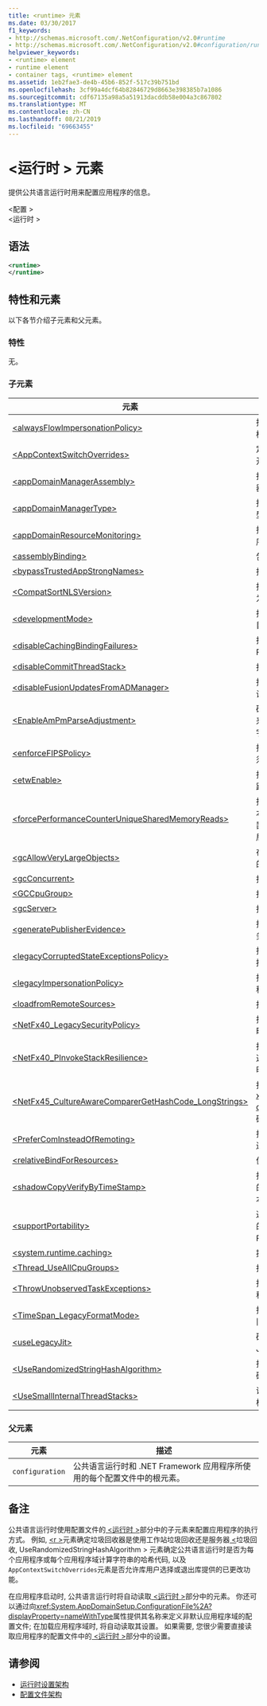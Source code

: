 ```yaml
---
title: <runtime> 元素
ms.date: 03/30/2017
f1_keywords:
- http://schemas.microsoft.com/.NetConfiguration/v2.0#runtime
- http://schemas.microsoft.com/.NetConfiguration/v2.0#configuration/runtime
helpviewer_keywords:
- <runtime> element
- runtime element
- container tags, <runtime> element
ms.assetid: 1eb2fae3-de4b-45b6-852f-517c39b751bd
ms.openlocfilehash: 3cf99a4dcf64b82846729d8663e398385b7a1086
ms.sourcegitcommit: cdf67135a98a5a51913dacddb58e004a3c867802
ms.translationtype: MT
ms.contentlocale: zh-CN
ms.lasthandoff: 08/21/2019
ms.locfileid: "69663455"
---
```

# <a name="runtime-element"></a>\<运行时 > 元素

提供公共语言运行时用来配置应用程序的信息。

\<配置 > \
\<运行时 >

## <a name="syntax"></a>语法

```xml
<runtime>
</runtime>
```

## <a name="attributes-and-elements"></a>特性和元素

以下各节介绍子元素和父元素。

### <a name="attributes"></a>特性

无。

### <a name="child-elements"></a>子元素

|元素|描述|
|-------------|-----------------|
|[\<alwaysFlowImpersonationPolicy>](alwaysflowimpersonationpolicy-element.md)|指定 Windows 标识始终流经异步点，而不考虑执行模拟的方式。|
|[\<AppContextSwitchOverrides>](appcontextswitchoverrides-element.md)|定义 <xref:System.AppContext> 类使用的一个或多个开关，用于提供新功能的选择退出机制。|
|[\<appDomainManagerAssembly>](appdomainmanagerassembly-element.md)|指定为过程中的默认应用程序域提供应用程序域管理器的程序集。|
|[\<appDomainManagerType>](appdomainmanagertype-element.md)|指定用作默认应用程序域的应用程序域管理器的类型。|
|[\<appDomainResourceMonitoring>](appdomainresourcemonitoring-element.md)|指示运行时在过程的生命周期过程中收集所有应用程序域的统计数据。|
|[\<assemblyBinding>](assemblybinding-element-for-runtime.md)|包含有关程序集版本重定向和程序集位置的信息。|
|[\<bypassTrustedAppStrongNames>](bypasstrustedappstrongnames-element.md)|指定是否应绕过对受信任的程序集进行强名称验证。|
|[\<CompatSortNLSVersion>](compatsortnlsversion-element.md)|指定在执行字符串比较时, 运行时应使用旧的排序行为。|
|[\<developmentMode>](developmentmode-element.md)|指定运行时是否搜索由 DEVPATH 环境变量指定的目录中的程序集。|
|[\<disableCachingBindingFailures>](disablecachingbindingfailures-element.md)|指定是否禁用绑定故障的缓存, 这是 .NET Framework 版本2.0 中的默认行为。|
|[\<disableCommitThreadStack>](disablecommitthreadstack-element.md)|指定在线程启动时是否提交完整线程堆栈。|
|[\<disableFusionUpdatesFromADManager>](disablefusionupdatesfromadmanager-element.md)|指定是否禁用允许运行时主机为应用程序域重写配置设置的默认行为。|
|[\<EnableAmPmParseAdjustment>](enableampmparseadjustment-element.md)|确定日期和时间分析方法是否使用调整后的一组规则来分析仅包含天、月、小时和 AM/PM 指示符的日期字符串。|
|[\<enforceFIPSPolicy>](enforcefipspolicy-element.md)|指定是否强制执行以下计算机配置要求：加密算法必须符合美国联邦信息处理标准 (FIPS)。|
|[\<etwEnable>](etwenable-element.md)|指定是否为公共语言运行时事件启用 Windows 事件跟踪 (ETW)。|
|[\<forcePerformanceCounterUniqueSharedMemoryReads>](forceperformancecounteruniquesharedmemoryreads-element.md)|指定 PerfCounter.dll 是否使用 .NET Framework 版本 1.1 应用程序中的 CategoryOptions 注册表设置，以确定是否加载来自特定于类别的共享内存或全局内存的性能计数器数据。|
|[\<gcAllowVeryLargeObjects>](gcallowverylargeobjects-element.md)|在 64 位平台上，启用总大小大于 2 千兆字节 (GB) 的数组。|
|[\<gcConcurrent>](gcconcurrent-element.md)|指定公共语言运行时是否并发运行垃圾回收。|
|[\<GCCpuGroup>](gccpugroup-element.md)|指定垃圾回收是否支持多个 CPU 组。|
|[\<gcServer>](gcserver-element.md)|指定公共语言运行时是否运行服务器垃圾回收。|
|[\<generatePublisherEvidence>](generatepublisherevidence-element.md)|指定运行时是否使用代码访问安全性 (CAS) 发布服务器策略。|
|[\<legacyCorruptedStateExceptionsPolicy>](legacycorruptedstateexceptionspolicy-element.md)|指定运行时是否允许托管的代码捕获访问冲突和其他损坏状态异常。|
|[\<legacyImpersonationPolicy>](legacyimpersonationpolicy-element.md)|指定 Windows 标识不流经异步点，而不考虑当前线程上执行上下文的流设置。|
|[\<loadfromRemoteSources>](loadfromremotesources-element.md)|指定是否将来自远程源的程序集加载为完全信任。|
|[\<NetFx40_LegacySecurityPolicy>](netfx40-legacysecuritypolicy-element.md)|指定运行时是否使用旧版代码访问安全性 (CAS) 策略。|
|[\<NetFx40_PInvokeStackResilience>](netfx40-pinvokestackresilience-element.md)|指定运行时是否以减慢托管和非托管代码之间的转换速度为代价，在运行时自动修复不正确的平台调用声明。|
|[\<NetFx45_CultureAwareComparerGetHashCode_LongStrings>](netfx45-cultureawarecomparergethashcode-longstrings-element.md)|指定运行时是否使用固定的内存量来计算 <xref:System.StringComparer.GetHashCode%2A?displayProperty=nameWithType> 方法的哈希代码。|
|[\<PreferComInsteadOfRemoting>](prefercominsteadofmanagedremoting-element.md)|指定运行时将使用 COM 互操作来代替跨应用程序域边界的远程。|
|[\<relativeBindForResources>](relativebindforresources-element.md)|优化附属程序集的探测。|
|[\<shadowCopyVerifyByTimeStamp>](shadowcopyverifybytimestamp-element.md)|指定卷影复制是否使用 .NET Framework 4 中引入的默认启动行为, 或恢复为 .NET Framework 早期版本的启动行为。|
|[\<supportPortability>](supportportability-element.md)|通过禁用将程序集视为等效于应用程序可移植性用途的默认行为来指定应用程序可以在两种不同的 .NET Framework 实现中引用同一程序集。|
|[\<system.runtime.caching>](system-runtime-caching-element-cache-settings.md)|提供默认内存中对象缓存的配置信息。|
|[\<Thread_UseAllCpuGroups>](thread-useallcpugroups-element.md)|指定运行时是否跨所有 CPU 组分发托管的线程。|
|[\<ThrowUnobservedTaskExceptions>](throwunobservedtaskexceptions-element.md)|指定未经处理的任务异常是否应终止正在运行的进程。|
|[\<TimeSpan_LegacyFormatMode>](timespan-legacyformatmode-element.md)|指定运行时是否使用 <xref:System.TimeSpan> 值的旧格式。|
|[\<useLegacyJit>](uselegacyjit-element.md)|确定公共语言运行时是否使用实时编译的旧版 64 位 JIT 编译器。|
|[\<UseRandomizedStringHashAlgorithm>](userandomizedstringhashalgorithm-element.md)|指定运行时是否按应用程序域计算字符串的哈希代码。|
|[\<UseSmallInternalThreadStacks>](usesmallinternalthreadstacks-element.md)|请求运行时在创建内部使用的某些线程时使用显式堆栈大小，而不是默认堆栈大小。|

### <a name="parent-elements"></a>父元素

|元素|描述|
|-------------|-----------------|
|`configuration`|公共语言运行时和 .NET Framework 应用程序所使用的每个配置文件中的根元素。|

## <a name="remarks"></a>备注

公共语言运行时使用配置文件的[ \<运行时 >](runtime-element.md)部分中的子元素来配置应用程序的执行方式。 例如, [ \<r >](gcserver-element.md)元素确定垃圾回收器是使用工作站垃圾回收还是服务器[ \<](userandomizedstringhashalgorithm-element.md)垃圾回收, UseRandomizedStringHashAlgorithm > 元素确定公共语言运行时是否为每个应用程序或每个应用程序域计算字符串的哈希代码, 以及`AppContextSwitchOverrides`元素是否允许库用户选择或退出库提供的已更改功能。

在应用程序启动时, 公共语言运行时将自动读取[ \<运行时 >](runtime-element.md)部分中的元素。 你还可以通过向<xref:System.AppDomainSetup.ConfigurationFile%2A?displayProperty=nameWithType>属性提供其名称来定义非默认应用程序域的配置文件; 在加载应用程序域时, 将自动读取其设置。 如果需要, 您很少需要直接读取应用程序的配置文件中的[ \<运行时 >](runtime-element.md)部分中的设置。

## <a name="see-also"></a>请参阅

- [运行时设置架构](index.md)
- [配置文件架构](../index.md)

